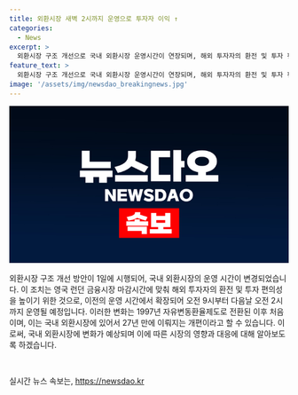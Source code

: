 ```yaml
---
title: 외환시장 새벽 2시까지 운영으로 투자자 이익 ↑
categories:
  - News
excerpt: >
  외환시장 구조 개선으로 국내 외환시장 운영시간이 연장되며, 해외 투자자의 환전 및 투자 편의성이 높아진다. 27년 만에 이뤄지는 이번 개편은 1997년 이후 처음이다.하기와 같이 영국 런던 금융시장의 마감시간을 고려하여 운영시간이 조정되었다.
feature_text: >
  외환시장 구조 개선으로 국내 외환시장 운영시간이 연장되며, 해외 투자자의 환전 및 투자 편의성이 높아진다. 27년 만에 이뤄지는 이번 개편은 1997년 이후 처음이다.하기와 같이 영국 런던 금융시장의 마감시간을 고려하여 운영시간이 조정되었다.
image: '/assets/img/newsdao_breakingnews.jpg'
---
```


<p><img src="/assets/img/newsdao_breakingnews.jpg" alt="cryptoinkorea 속보" /></p>

<p>외환시장 구조 개선 방안이 1일에 시행되어, 국내 외환시장의 운영 시간이 변경되었습니다. 이 조치는 영국 런던 금융시장 마감시간에 맞춰 해외 투자자의 환전 및 투자 편의성을 높이기 위한 것으로, 이전의 운영 시간에서 확장되어 오전 9시부터 다음날 오전 2시까지 운영될 예정입니다. 이러한 변화는 1997년 자유변동환율제도로 전환된 이후 처음이며, 이는 국내 외환시장에 있어서 27년 만에 이뤄지는 개편이라고 할 수 있습니다. 이로써, 국내 외환시장에 변화가 예상되며 이에 따른 시장의 영향과 대응에 대해 알아보도록 하겠습니다. </p>

<p data-ke-size="size16">&nbsp;</p>
실시간 뉴스 속보는, <a href="https://newsdao.kr" rel="dofollow">https://newsdao.kr</a>


